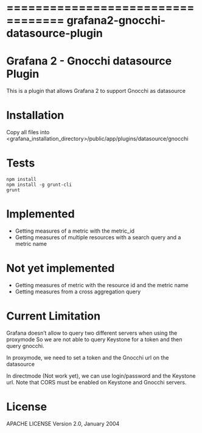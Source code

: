 ==================================
grafana2-gnocchi-datasource-plugin
==================================

Grafana 2 - Gnocchi datasource Plugin
=====================================

This is a plugin that allows Grafana 2 to support Gnocchi as datasource

Installation
============

Copy all files into <grafana_installation_directory>/public/app/plugins/datasource/gnocchi

Tests
=====

    npm install
    npm install -g grunt-cli
    grunt

Implemented
===========

* Getting measures of a metric with the metric_id
* Getting measures of multiple resources with a search query and a metric name

Not yet implemented
===================

* Getting measures of metric with the resource id and the metric name
* Getting measures from a cross aggregation query

Current Limitation
==================

Grafana doesn’t allow to query two different servers when using the proxymode
So we are not able to query Keystone for a token and then query gnocchi.

In proxymode, we need to set a token and the Gnocchi url on the datasource

In directmode (Not work yet), we can use login/password and the Keystone url. 
Note that CORS must be enabled on Keystone and Gnocchi servers.


License
=======

APACHE LICENSE Version 2.0, January 2004

